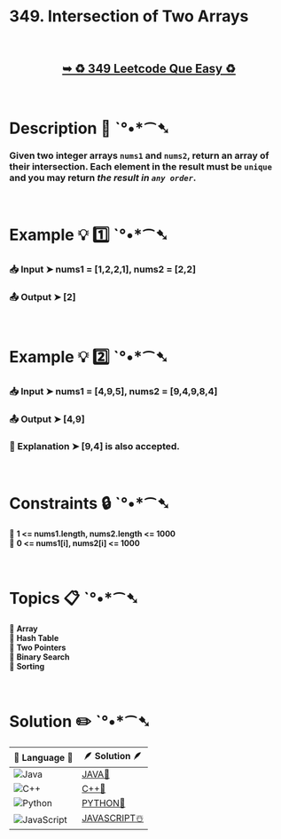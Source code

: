 # 349. Intersection of Two Arrays 

</br>

<h2 align="center"> 

<a href="https://leetcode.com/problems/intersection-of-two-arrays/description/"><strong>➥ ♻️ 349 Leetcode Que Easy ♻️ </strong></a>
</h2>

</br>

# Description 📜 ˋ°•*⁀➷

### Given two integer arrays `nums1` and `nums2`, return an array of their intersection. Each element in the result must be `unique` and you may return *the result in `any order`*.



</br>

# Example 💡 1️⃣ ˋ°•*⁀➷

  ### 📥 Input  ➤  nums1 = [1,2,2,1], nums2 = [2,2] 

  ### 📤 Output  ➤ [2]

</br>

# Example 💡 2️⃣ ˋ°•*⁀➷

  ### 📥 Input ➤ nums1 = [4,9,5], nums2 = [9,4,9,8,4]

  ### 📤 Output  ➤  [4,9]

  ### 🔦 Explanation ➤ [9,4] is also accepted.


</br>

# Constraints 🔒 ˋ°•*⁀➷

🔹 **1 <= nums1.length, nums2.length <= 1000** </br>
🔹 **0 <= nums1[i], nums2[i] <= 1000** </br>


</br>

# Topics 📋 ˋ°•*⁀➷

🔸 **Array**  </br>
🔸 **Hash Table**  </br>
🔸 **Two Pointers**  </br>
🔸 **Binary Search**  </br>
🔸 **Sorting**  </br>


</br>

# Solution ✏️ ˋ°•*⁀➷

| 📒 Language 📒  | 🪶 Solution 🪶 |
| ------------- | ------------- |
|  ![Java](https://img.shields.io/badge/java-%23ED8B00.svg?style=for-the-badge&logo=openjdk&logoColor=white)  | [JAVA🍁]() |
|  ![C++](https://img.shields.io/badge/c++-%2300599C.svg?style=for-the-badge&logo=c%2B%2B&logoColor=white)  | [C++🎲]()  |
|  ![Python](https://img.shields.io/badge/python-3670A0?style=for-the-badge&logo=python&logoColor=ffdd54)    | [PYTHON🍰]() |
| ![JavaScript](https://img.shields.io/badge/javascript-%23323330.svg?style=for-the-badge&logo=javascript&logoColor=%23F7DF1E)   | [JAVASCRIPT☃️]() |

